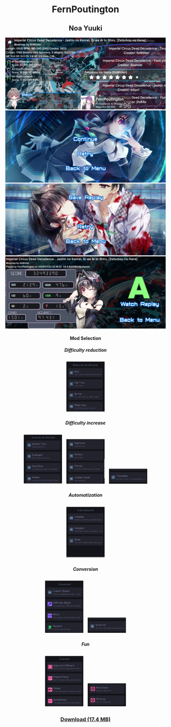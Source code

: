 <h1 align="center">FernPoutington</h1>
<h2 align="center">Noa Yuuki</h2>

<div align="center">
  <img src="./assets/noa-yuuki/menu.jpg">
  <img src="./assets/noa-yuuki/pause.jpg">
  <img src="./assets/noa-yuuki/failed.jpg">
  <img src="./assets/noa-yuuki/result.jpg">
</div>

<h4 align="center">Mod Selection</h4>

<h5 align="center">Difficulty reduction</h5>
<div align="center">
  <img src="./assets/noa-yuuki/mod-selection/diff_reduction.jpg" style="width:120px; margin:5px;">
</div>

<h5 align="center">Difficulty increase</h5>
<div align="center">
  <img src="./assets/noa-yuuki/mod-selection/diff_increase1.jpg" style="width:120px; margin:5px;">
  <img src="./assets/noa-yuuki/mod-selection/diff_increase2.jpg" style="width:120px; margin:5px;">
  <img src="./assets/noa-yuuki/mod-selection/diff_increase3.jpg" style="width:120px; margin:5px;">
</div>

<h5 align="center">Automatization</h5>
<div align="center">
  <img src="./assets/noa-yuuki/mod-selection/autom.jpg" style="width:120px; margin:5px;">
</div>

<h5 align="center">Conversion</h5>
<div align="center">
  <img src="./assets/noa-yuuki/mod-selection/conv1.jpg" style="width:120px; margin:5px;">
  <img src="./assets/noa-yuuki/mod-selection/conv2.jpg" style="width:120px; margin:5px;">
</div>

<h5 align="center">Fun</h5>
<div align="center">
  <img src="./assets/noa-yuuki/mod-selection/fun1.jpg" style="width:120px; margin:5px;">
  <img src="./assets/noa-yuuki/mod-selection/fun2.jpg" style="width:120px; margin:5px;">
</div>

<h3 align="center">
  <a href="https://drive.google.com/uc?export=download&id=1iVgw9OQG0lo1U-Zt3R9j-wDpGkA_wof7">
    Download (17.4 MB)
  </a>
</h3>

